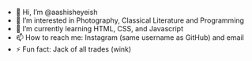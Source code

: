 - 👋 Hi, I’m @aashisheyeish
- 👀 I’m interested in Photography, Classical Literature and Programming
- 🌱 I’m currently learning HTML, CSS, and Javascript
- 📫 How to reach me: Instagram (same username as GitHub) and email
- ⚡ Fun fact: Jack of all trades (wink)

<!---
aashisheyeish / aashisheyeish is a ✨ special ✨ repository because its `README.md` (this file) appears on your GitHub profile.
You can click the Preview link to take a look at your changes.
--->
